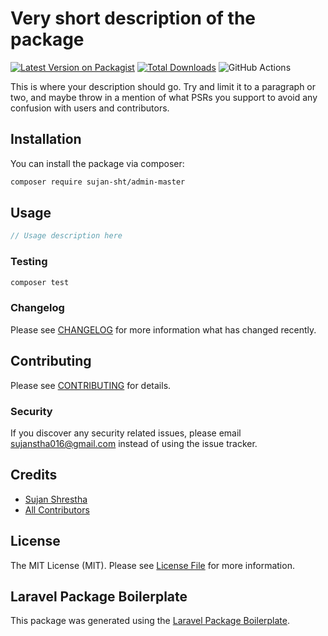 # Very short description of the package

[![Latest Version on Packagist](https://img.shields.io/packagist/v/sujan-sht/admin-master.svg?style=flat-square)](https://packagist.org/packages/sujan-sht/admin-master)
[![Total Downloads](https://img.shields.io/packagist/dt/sujan-sht/admin-master.svg?style=flat-square)](https://packagist.org/packages/sujan-sht/admin-master)
![GitHub Actions](https://github.com/sujan-sht/admin-master/actions/workflows/main.yml/badge.svg)

This is where your description should go. Try and limit it to a paragraph or two, and maybe throw in a mention of what PSRs you support to avoid any confusion with users and contributors.

## Installation

You can install the package via composer:

```bash
composer require sujan-sht/admin-master
```

## Usage

```php
// Usage description here
```

### Testing

```bash
composer test
```

### Changelog

Please see [CHANGELOG](CHANGELOG.md) for more information what has changed recently.

## Contributing

Please see [CONTRIBUTING](CONTRIBUTING.md) for details.

### Security

If you discover any security related issues, please email sujanstha016@gmail.com instead of using the issue tracker.

## Credits

-   [Sujan Shrestha](https://github.com/sujan-sht)
-   [All Contributors](../../contributors)

## License

The MIT License (MIT). Please see [License File](LICENSE.md) for more information.

## Laravel Package Boilerplate

This package was generated using the [Laravel Package Boilerplate](https://laravelpackageboilerplate.com).
